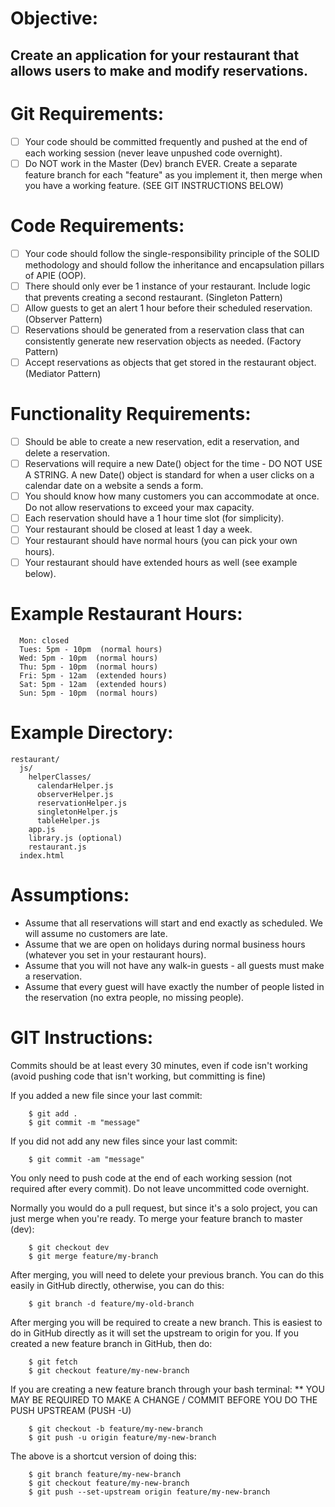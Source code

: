 # Objective:
  ## Create an application for your restaurant that allows users to make and modify reservations.
  
# Git Requirements:
  - [ ] Your code should be committed frequently and pushed at the end of each working session (never leave unpushed code overnight).
  - [ ] Do NOT work in the Master (Dev) branch EVER. Create a separate feature branch for each "feature" as you implement it, then merge when you have a working feature. (SEE GIT INSTRUCTIONS BELOW)

# Code Requirements:
  - [ ] Your code should follow the single-responsibility principle of the SOLID methodology and should follow the inheritance and encapsulation pillars of APIE (OOP).
  - [ ] There should only ever be 1 instance of your restaurant. Include logic that prevents creating a second restaurant. (Singleton Pattern)
  - [ ] Allow guests to get an alert 1 hour before their scheduled reservation. (Observer Pattern)
  - [ ] Reservations should be generated from a reservation class that can consistently generate new reservation objects as needed. (Factory Pattern)
  - [ ] Accept reservations as objects that get stored in the restaurant object. (Mediator Pattern)

# Functionality Requirements:
  - [ ] Should be able to create a new reservation, edit a reservation, and delete a reservation.
  - [ ] Reservations will require a new Date() object for the time - DO NOT USE A STRING. A new Date() object is standard for when a user clicks on a calendar date on a website a sends a form.
  - [ ] You should know how many customers you can accommodate at once. Do not allow reservations to exceed your max capacity.
  - [ ] Each reservation should have a 1 hour time slot (for simplicity).
  - [ ] Your restaurant should be closed at least 1 day a week.
  - [ ] Your restaurant should have normal hours (you can pick your own hours).
  - [ ] Your restaurant should have extended hours as well (see example below).

# Example Restaurant Hours:
```
  Mon: closed
  Tues: 5pm - 10pm  (normal hours)
  Wed: 5pm - 10pm  (normal hours)
  Thu: 5pm - 10pm  (normal hours)
  Fri: 5pm - 12am  (extended hours)
  Sat: 5pm - 12am  (extended hours)
  Sun: 5pm - 10pm  (normal hours)
```

# Example Directory:
```
restaurant/
  js/
    helperClasses/
      calendarHelper.js
      observerHelper.js
      reservationHelper.js
      singletonHelper.js
      tableHelper.js
    app.js
    library.js (optional)
    restaurant.js
  index.html
  ```

# Assumptions:
  - Assume that all reservations will start and end exactly as scheduled. We will assume no customers are late.
  - Assume that we are open on holidays during normal business hours (whatever you set in your restaurant hours).
  - Assume that you will not have any walk-in guests - all guests must make a reservation.
  - Assume that every guest will have exactly the number of people listed in the reservation (no extra people, no missing people).

# GIT Instructions:
  Commits should be at least every 30 minutes, even if code isn't working (avoid pushing code that isn't working, but committing is fine)
  
  If you added a new file since your last commit:
```
    $ git add .
    $ git commit -m "message"
```

  If you did not add any new files since your last commit:
```
    $ git commit -am "message"
```

  You only need to push code at the end of each working session (not required after every commit). Do not leave uncommitted code overnight.
  
  Normally you would do a pull request, but since it's a solo project, you can just merge when you're ready.
  To merge your feature branch to master (dev):
```
    $ git checkout dev
    $ git merge feature/my-branch
```

  After merging, you will need to delete your previous branch. You can do this easily in GitHub directly, otherwise, you can do this:
```
    $ git branch -d feature/my-old-branch
```

  After merging you will be required to create a new branch. This is easiest to do in GitHub directly as it will set the upstream to origin for you.
  If you created a new feature branch in GitHub, then do:
```
    $ git fetch
    $ git checkout feature/my-new-branch
```

  If you are creating a new feature branch through your bash terminal:
  ** YOU MAY BE REQUIRED TO MAKE A CHANGE / COMMIT BEFORE YOU DO THE PUSH UPSTREAM (PUSH -U)
```
    $ git checkout -b feature/my-new-branch
    $ git push -u origin feature/my-new-branch
```

  The above is a shortcut version of doing this:
```
    $ git branch feature/my-new-branch
    $ git checkout feature/my-new-branch
    $ git push --set-upstream origin feature/my-new-branch
```
  
